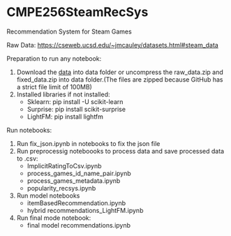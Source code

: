 # CMPE256SteamRecSys
Recommendation System for Steam Games

Raw Data: https://cseweb.ucsd.edu/~jmcauley/datasets.html#steam_data

Preparation to run any notebook:

1. Download the [data](https://cseweb.ucsd.edu/~jmcauley/datasets.html#steam_data) into data folder or uncompress the raw\_data.zip and fixed\_data.zip into data folder.(The files are zipped because GitHub has a strict file limit of 100MB)
2. Installed libraries if not installed:
	- Sklearn: pip install -U scikit-learn
	- Surprise: pip install scikit-surprise
	- LightFM: pip install lightfm

Run notebooks:

1. Run fix_json.ipynb in notebooks to fix the json file
2. Run preprocessig noteboooks to process data and save processed data to .csv:
	- ImplicitRatingToCsv.ipynb
	- process\_games\_id\_name\_pair.ipynb
	- process\_games\_metadata.ipynb
	- popularity\_recsys.ipynb
3. Run model notebooks
	- itemBasedRecommendation.ipynb
	- hybrid recommendations_LightFM.ipynb
4. Run final mode notebook: 
   - final model recommendations.ipynb